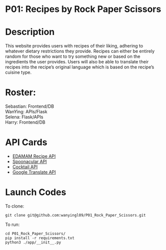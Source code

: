 # P01: Recipes by Rock Paper Scissors
# Description
This website provides users with recipes of their liking, adhering to whatever dietary restrictions they provide. Recipes can either be entirely random for those who want to try something new or based on the ingredients the user provides. Users will also be able to translate their recipes into the recipe’s original language which is based on the recipe’s cuisine type.
# Roster:
Sebastian: Frontend/DB  
WanYing: APIs/Flask  
Selena: Flask/APIs  
Harry:  Frontend/DB  
# API Cards
- [EDAMAM Recipe API](https://github.com/stuy-softdev/notes-and-code/blob/main/api_kb/411_on_recipies.md)  
- [Spoonacular API](https://github.com/stuy-softdev/notes-and-code/blob/main/api_kb/411_on_FoodAPI.md)
- [Cocktail API](https://github.com/stuy-softdev/notes-and-code/blob/main/api_kb/411_on_TheCocktailDB.md)
- [Google Translate API](https://github.com/stuy-softdev/notes-and-code/blob/main/api_kb/411_on_google-translate-api.md)
# Launch Codes
To clone:  
```
git clone git@github.com:wanyingl09/P01_Rock_Paper_Scissors.git
```
To run:  
```
cd P01_Rock_Paper_Scissors/
pip install -r requirements.txt
python3 ./app/__init__.py
```